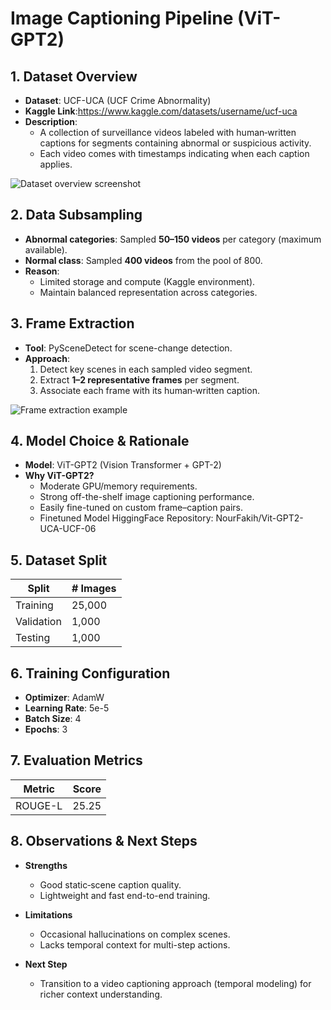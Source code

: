# Image Captioning Pipeline (ViT-GPT2)

## 1. Dataset Overview
- **Dataset**: UCF-UCA (UCF Crime Abnormality)  
- **Kaggle Link**:[https://www.kaggle.com/datasets/username/ucf-uca ](https://www.kaggle.com/datasets/nourfakih/ucf-crime-extracted-frames) 
- **Description**:  
  - A collection of surveillance videos labeled with human‐written captions for segments containing abnormal or suspicious activity.  
  - Each video comes with timestamps indicating when each caption applies.

![Dataset overview screenshot](docs/ucf_uca_dataset_overview.png)

## 2. Data Subsampling
- **Abnormal categories**: Sampled **50–150 videos** per category (maximum available).  
- **Normal class**: Sampled **400 videos** from the pool of 800.  
- **Reason**:  
  - Limited storage and compute (Kaggle environment).  
  - Maintain balanced representation across categories.

## 3. Frame Extraction
- **Tool**: PySceneDetect for scene-change detection.  
- **Approach**:  
  1. Detect key scenes in each sampled video segment.  
  2. Extract **1–2 representative frames** per segment.  
  3. Associate each frame with its human‐written caption.  

![Frame extraction example](docs/ucf_frame_extraction_example.png)

## 4. Model Choice & Rationale
- **Model**: ViT-GPT2 (Vision Transformer + GPT-2)  
- **Why ViT-GPT2?**  
  - Moderate GPU/memory requirements.  
  - Strong off-the-shelf image captioning performance.  
  - Easily fine-tuned on custom frame–caption pairs.
  - Finetuned Model HiggingFace Repository: NourFakih/Vit-GPT2-UCA-UCF-06

## 5. Dataset Split
| Split       | # Images |
| ----------- | -------- |
| Training    | 25,000   |
| Validation  | 1,000    |
| Testing     | 1,000    |

## 6. Training Configuration
- **Optimizer**: AdamW  
- **Learning Rate**: 5e-5  
- **Batch Size**: 4  
- **Epochs**: 3 

## 7. Evaluation Metrics
| Metric    | Score |
| --------- | ----- |
| ROUGE-L   | 25.25 |


## 8. Observations & Next Steps
- **Strengths**  
  - Good static‐scene caption quality.  
  - Lightweight and fast end-to-end training.

- **Limitations**  
  - Occasional hallucinations on complex scenes.  
  - Lacks temporal context for multi-step actions.

- **Next Step**  
  - Transition to a video captioning approach (temporal modeling) for richer context understanding.
